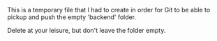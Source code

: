 This is a temporary file that I had to create in order for Git to be able to pickup and push the empty 'backend' folder.

Delete at your leisure, but don't leave the folder empty.